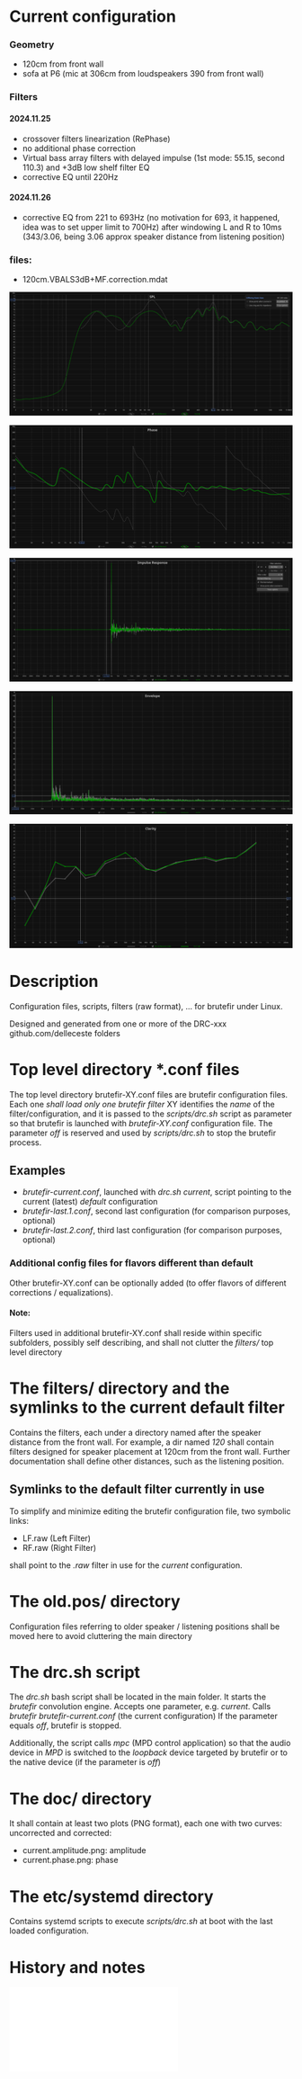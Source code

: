 # Current configuration 

### Geometry 

- 120cm from front wall
- sofa at P6 (mic at 306cm from loudspeakers 390 from front wall)

### Filters

#### 2024.11.25

- crossover filters linearization (RePhase)
- no additional phase correction
- Virtual bass array filters with delayed impulse (1st mode: 55.15, second 110.3) and +3dB low shelf filter EQ
- corrective EQ until 220Hz

#### 2024.11.26

- corrective EQ from 221 to 693Hz (no motivation for 693, it happened, idea was to set upper limit to 700Hz) after windowing L and R to 10ms (343/3.06, being 3.06 approx speaker distance from listening position)

### files:

- 120cm.VBALS3dB+MF.correction.mdat

![Amplitude: current filter vs uncorrected](doc/current.amplitude.png)

![Phase: current filter vs uncorrected](doc/current.phase.png)

![ETC: current impulse response vs uncorrected](doc/current.impulse.png)

![ETC: current filter vs uncorrected](doc/current.etc.png)

![Clarity [C80]: current filter vs uncorrected](doc/current.clarity.c80.png)

# Description

Configuration files, scripts, filters (raw format), ... for brutefir under Linux. 

Designed and generated from one or more of the DRC-xxx github.com/delleceste folders

# Top level directory *.conf files

The top level directory brutefir-XY.conf files are brutefir configuration files.
Each one *shall load only one brutefir filter*
XY identifies the *name* of the filter/configuration, and it is passed to the *scripts/drc.sh* script as parameter so that brutefir is launched with *brutefir-XY.conf* configuration file.
The parameter *off* is reserved and used by *scripts/drc.sh* to stop the brutefir process.

## Examples
- *brutefir-current.conf*, launched with *drc.sh current*, script pointing to the current (latest) *default* configuration
- *brutefir-last.1.conf*, second last configuration (for comparison purposes, optional)
- *brutefir-last.2.conf*, third last configuration (for comparison purposes, optional)

### Additional config files for flavors different than default

Other brutefir-XY.conf can be optionally added (to offer flavors of different corrections / equalizations).

#### Note:

Filters used in additional brutefir-XY.conf shall reside within specific subfolders, possibly self describing, and shall not clutter the *filters/* top level directory

# The filters/ directory and the symlinks to the current default filter

Contains the filters, each under a directory named after the speaker distance from the front wall. For example, a dir named *120* shall contain filters
designed for speaker placement at 120cm from the front wall. Further documentation shall define other distances, such as the listening position.

## Symlinks to the default filter currently in use

To simplify and minimize editing the brutefir configuration file, two symbolic links:

- LF.raw  (Left Filter)
- RF.raw  (Right Filter)

shall point to the *.raw* filter in use for the *current* configuration.

#  The old.pos/ directory
Configuration files referring to older speaker / listening positions shall be moved here to avoid cluttering the main directory

# The drc.sh script

The *drc.sh* bash script shall be located in the main folder. It starts the *brutefir* convolution engine.
Accepts one parameter, e.g. *current*. Calls *brutefir brutefir-current.conf* (the current configuration)
If the parameter equals *off*, brutefir is stopped.

Additionally, the script calls *mpc* (MPD control application) so that the audio device in *MPD* is switched to the *loopback* device targeted by brutefir or to the native device (if the parameter is *off*)

# The doc/ directory
It shall contain at least two plots (PNG format), each one with two curves: uncorrected and corrected:
- current.amplitude.png: amplitude
- current.phase.png: phase 

# The etc/systemd directory

Contains systemd scripts to execute *scripts/drc.sh* at boot with the last loaded configuration.

# History and notes

![VBA filter with ALL-PASS phase filter comparison](doc/xtras/FVBA.vs.ALLPASS.md)

